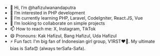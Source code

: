 - 👋 Hi, I’m @hafizulwanandaputra
- 👀 I’m interested in PHP development
- 🌱 I’m currently learning PHP, Laravel, CodeIgniter, React.JS, Vue
- 💞️ I’m looking to collaborate on simple projects
- 📫 How to reach me: X, Instagram, TikTok
- 😄 Pronouns: Kak Hafizul, Bang Hafizul, Uda Hafizul
- ⚡ Fun fact: I'm big fan of Indonesian girl group, V1RST❤️🤍. My ultimate bias is Safa😍 (always terSafa-Safa).

<!---
hafizulwanandaputra/hafizulwanandaputra is a ✨ special ✨ repository because its `README.md` (this file) appears on your GitHub profile.
You can click the Preview link to take a look at your changes.
--->
